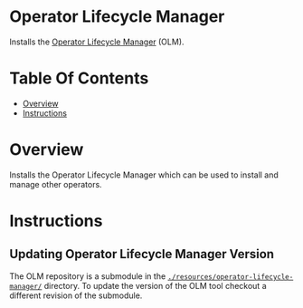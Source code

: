 # Operator Lifecycle Manager
Installs the [Operator Lifecycle Manager](https://olm.operatorframework.io/) (OLM).

# Table Of Contents
- [Overview](#overview)
- [Instructions](#instructions)

# Overview
Installs the Operator Lifecycle Manager which can be used to install and manage other operators.

# Instructions
## Updating Operator Lifecycle Manager Version
The OLM repository is a submodule in the [`./resources/operator-lifecycle-manager/`](./resources/operator-lifecycle-manager) directory. To update the version of the OLM tool checkout a different revision of the submodule. 
